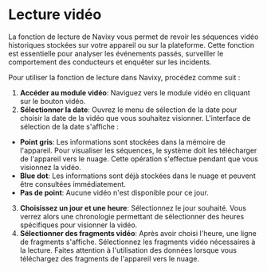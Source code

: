 # Lecture vidéo

La fonction de lecture de Navixy vous permet de revoir les séquences vidéo historiques stockées sur votre appareil ou sur la plateforme. Cette fonction est essentielle pour analyser les événements passés, surveiller le comportement des conducteurs et enquêter sur les incidents.

Pour utiliser la fonction de lecture dans Navixy, procédez comme suit :

1. **Accéder au module vidéo**: Naviguez vers le module vidéo en cliquant sur le bouton vidéo.
2. **Sélectionner la date**: Ouvrez le menu de sélection de la date pour choisir la date de la vidéo que vous souhaitez visionner. L'interface de sélection de la date s'affiche :
  - **Point gris**: Les informations sont stockées dans la mémoire de l'appareil. Pour visualiser les séquences, le système doit les télécharger de l'appareil vers le nuage. Cette opération s'effectue pendant que vous visionnez la vidéo.
  - **Blue dot**: Les informations sont déjà stockées dans le nuage et peuvent être consultées immédiatement.
  - **Pas de point**: Aucune vidéo n'est disponible pour ce jour.
3. **Choisissez un jour et une heure**: Sélectionnez le jour souhaité. Vous verrez alors une chronologie permettant de sélectionner des heures spécifiques pour visionner la vidéo.
4. **Sélectionner des fragments vidéo**: Après avoir choisi l'heure, une ligne de fragments s'affiche. Sélectionnez les fragments vidéo nécessaires à la lecture. Faites attention à l'utilisation des données lorsque vous téléchargez des fragments de l'appareil vers le nuage.